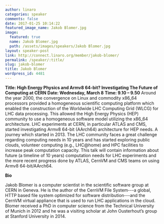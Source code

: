 ```yaml
---
author: linaro
categories: speaker
comments: false
date: 2017-01-25 10:14:22
featured_image_name: Jakob Blomer.jpg
image:
  featured: true
  name: Jakob Blomer.jpg
  path: /assets/images/speakers/Jakob Blomer.jpg
layout: speaker-post
link: http://connect.linaro.org/member/jakob-blomer/
permalink: /speaker/:title/
slug: jakob-blomer
title: Jakob Blomer
wordpress_id: 4481
---
```


**Title: High Energy Physics and Armv8 64-bit? Investigating The Future of Computing at CERN**
**Date: Wednesday, March 8**
**Time: 9.10 – 9.50**
Around the year 2000, the convergence on Linux and commodity x86_64 processors provided a homogeneous scientific computing platform which enabled the construction of the Worldwide LHC Computing Grid (WLCG) for LHC data processing. This allowed the High Energy Physics (HEP) community to use a homogeneous software model utilizing the x86_64 architecture. LHC experiments at CERN, in particular ATLAS and CMS, started investigating Armv8 64-bit (AArch64) architecture for HEP needs. A journey which started in 2013. The LHC community faces a great challenge regarding computing needs in 10 years and has started exploring public clouds, volunteer computing (e.g., LHC@home) and HPC facilities to increase peak computation capacity. This talk will contain information about future (a timeline of 10 years) computation needs for LHC experiments and the more recent progress done by ATLAS, CernVM and CMS teams on using Armv8 64-bit/AArch64.



**Bio**

Jakob Blomer is a computer scientist in the scientific software group at CERN in Geneva. He is the author of the CernVM File System---a global, HTTP based file system optimized for software distribution---and the CernVM virtual appliance that is used to run LHC applications in the cloud. Blomer received a PhD in computer science from the Technical University of Munich in 2012 and he was a visiting scholar at John Ousterhout’s group at Stanford University in 2014.